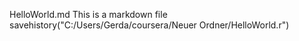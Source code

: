 HelloWorld.md
This is a markdown file
savehistory("C:/Users/Gerda/coursera/Neuer Ordner/HelloWorld.r")
